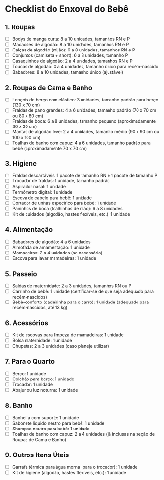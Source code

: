 # Checklist do Enxoval do Bebê

## 1. Roupas
- [ ] Bodys de manga curta: 8 a 10 unidades, tamanhos RN e P
- [ ] Macacões de algodão: 8 a 10 unidades, tamanhos RN e P
- [ ] Calças de algodão (mijão): 6 a 8 unidades, tamanhos RN e P
- [ ] Conjuntos (camiseta + short): 6 a 8 unidades, tamanho P
- [ ] Casaquinhos de algodão: 2 a 4 unidades, tamanhos RN e P
- [ ] Toucas de algodão: 3 a 4 unidades, tamanho único para recém-nascido
- [ ] Babadores: 8 a 10 unidades, tamanho único (ajustável)

## 2. Roupas de Cama e Banho
- [ ] Lençóis de berço com elástico: 3 unidades, tamanho padrão para berço (130 x 70 cm)
- [ ] Fraldas de pano grandes: 4 a 6 unidades, tamanho padrão (70 x 70 cm ou 80 x 80 cm)
- [ ] Fraldas de boca: 6 a 8 unidades, tamanho pequeno (aproximadamente 30 x 30 cm)
- [ ] Mantas de algodão leve: 2 a 4 unidades, tamanho médio (90 x 90 cm ou 100 x 100 cm)
- [ ] Toalhas de banho com capuz: 4 a 6 unidades, tamanho padrão para bebê (aproximadamente 70 x 70 cm)

## 3. Higiene
- [ ] Fraldas descartáveis: 1 pacote de tamanho RN e 1 pacote de tamanho P
- [ ] Trocador de fraldas: 1 unidade, tamanho padrão
- [ ] Aspirador nasal: 1 unidade
- [ ] Termômetro digital: 1 unidade
- [ ] Escova de cabelo para bebê: 1 unidade
- [ ] Cortador de unhas específico para bebê: 1 unidade
- [ ] Paninhos de boca (toalhinhas de mão): 6 a 8 unidades
- [ ] Kit de cuidados (algodão, hastes flexíveis, etc.): 1 unidade

## 4. Alimentação
- [ ] Babadores de algodão: 4 a 6 unidades
- [ ] Almofada de amamentação: 1 unidade
- [ ] Mamadeiras: 2 a 4 unidades (se necessário)
- [ ] Escova para lavar mamadeiras: 1 unidade

## 5. Passeio
- [ ] Saídas de maternidade: 2 a 3 unidades, tamanhos RN ou P
- [ ] Carrinho de bebê: 1 unidade (certificar-se de que seja adequado para recém-nascidos)
- [ ] Bebê-conforto (cadeirinha para o carro): 1 unidade (adequado para recém-nascidos, até 13 kg)

## 6. Acessórios
- [ ] Kit de escovas para limpeza de mamadeiras: 1 unidade
- [ ] Bolsa maternidade: 1 unidade
- [ ] Chupetas: 2 a 3 unidades (caso planeje utilizar)

## 7. Para o Quarto
- [ ] Berço: 1 unidade
- [ ] Colchão para berço: 1 unidade
- [ ] Trocador: 1 unidade
- [ ] Abajur ou luz noturna: 1 unidade

## 8. Banho
- [ ] Banheira com suporte: 1 unidade
- [ ] Sabonete líquido neutro para bebê: 1 unidade
- [ ] Shampoo neutro para bebê: 1 unidade
- [ ] Toalhas de banho com capuz: 2 a 4 unidades (já inclusas na seção de Roupas de Cama e Banho)

## 9. Outros Itens Úteis
- [ ] Garrafa térmica para água morna (para o trocador): 1 unidade
- [ ] Kit de higiene (algodão, hastes flexíveis, etc.): 1 unidade
